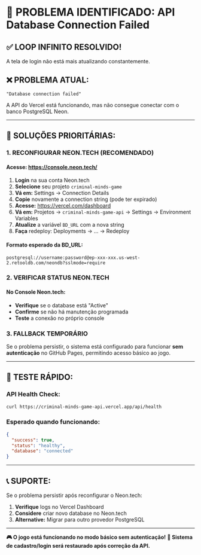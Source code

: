 # 🚨 PROBLEMA IDENTIFICADO: API Database Connection Failed

## ✅ **LOOP INFINITO RESOLVIDO!**
A tela de login não está mais atualizando constantemente.

## ❌ **PROBLEMA ATUAL:**
```
"Database connection failed"
```

A API do Vercel está funcionando, mas não consegue conectar com o banco PostgreSQL Neon.

---

## 🎯 **SOLUÇÕES PRIORITÁRIAS:**

### **1. RECONFIGURAR NEON.TECH (RECOMENDADO)**

#### **Acesse:** https://console.neon.tech/
1. **Login** na sua conta Neon.tech
2. **Selecione** seu projeto `criminal-minds-game`
3. **Vá em:** Settings → Connection Details
4. **Copie** novamente a connection string (pode ter expirado)
5. **Acesse:** https://vercel.com/dashboard
6. **Vá em:** Projetos → `criminal-minds-game-api` → Settings → Environment Variables
7. **Atualize** a variável `BD_URL` com a nova string
8. **Faça** redeploy: Deployments → ... → Redeploy

#### **Formato esperado da BD_URL:**
```
postgresql://username:password@ep-xxx-xxx.us-west-2.retooldb.com/neondb?sslmode=require
```

### **2. VERIFICAR STATUS NEON.TECH**

#### **No Console Neon.tech:**
- **Verifique** se o database está "Active"
- **Confirme** se não há manutenção programada
- **Teste** a conexão no próprio console

### **3. FALLBACK TEMPORÁRIO**

Se o problema persistir, o sistema está configurado para funcionar **sem autenticação** no GitHub Pages, permitindo acesso básico ao jogo.

---

## 🧪 **TESTE RÁPIDO:**

### **API Health Check:**
```bash
curl https://criminal-minds-game-api.vercel.app/api/health
```

### **Esperado quando funcionando:**
```json
{
  "success": true,
  "status": "healthy",
  "database": "connected"
}
```

---

## 📞 **SUPORTE:**

Se o problema persistir após reconfigurar o Neon.tech:

1. **Verifique** logs no Vercel Dashboard
2. **Considere** criar novo database no Neon.tech  
3. **Alternative:** Migrar para outro provedor PostgreSQL

---

**🎮 O jogo está funcionando no modo básico sem autenticação!**
**📧 Sistema de cadastro/login será restaurado após correção da API.**